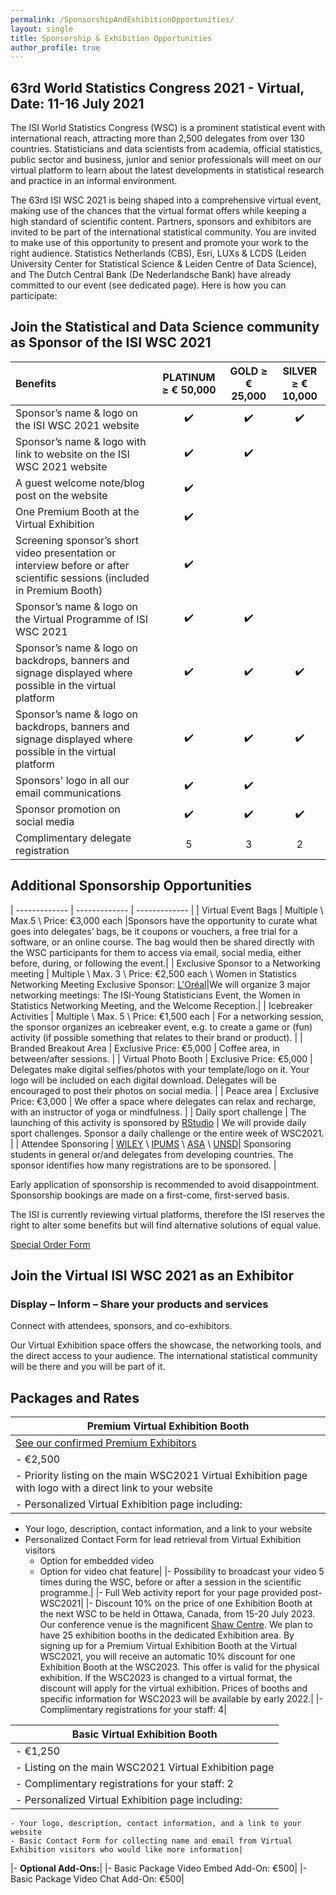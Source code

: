 ```yaml
---
permalink: /SponsorshipAndExhibitionOpportunities/
layout: single
title: Sponsorship & Exhibition Opportunities
author_profile: true
---
```


## 63rd World Statistics Congress 2021 - Virtual, Date: 11-16 July 2021

The ISI World Statistics Congress (WSC) is a prominent statistical event with international reach, attracting more than 2,500 delegates from over 130 countries. Statisticians and data scientists from academia, official statistics, public sector and business, junior and senior professionals will meet on our virtual platform to learn about the latest developments in statistical research and practice in an informal environment.

The 63rd ISI WSC 2021 is being shaped into a comprehensive virtual event, making use of the chances that the virtual format offers while keeping a high standard of scientific content. Partners, sponsors and exhibitors are invited to be part of the international statistical community. You are invited to make use of this opportunity to present and promote your work to the right audience. Statistics Netherlands (CBS), Esri, LUXs & LCDS (Leiden University Center for Statistical Science & Leiden Centre of Data Science), and The Dutch Central Bank (De Nederlandsche Bank) have already committed to our event (see dedicated page). Here is how you can participate:

## Join the Statistical and Data Science community as Sponsor of the ISI WSC 2021

| Benefits | PLATINUM ≥ € 50,000 | GOLD ≥ € 25,000 | SILVER ≥ € 10,000 |
| :------------- | :-------------: | :-------------: | :-------------: |
| Sponsor’s name & logo on the ISI WSC 2021 website | ✔️ | ✔️ | ✔️ |
| Sponsor’s name & logo with link to website on the ISI WSC 2021 website | ✔️ | ✔️ |  |
| A guest welcome note/blog post on the website | ✔️ | | |
| One Premium Booth at the Virtual Exhibition | ✔️ | | |
| Screening sponsor’s short video presentation or interview before or after scientific sessions (included in Premium Booth) | ✔️ | | |
| Sponsor’s name & logo on the Virtual Programme of ISI WSC 2021 | ✔️ | ✔️ | |
| Sponsor’s name & logo on backdrops, banners and signage displayed where possible in the virtual platform | ✔️ | ✔️ | ✔️ |
| Sponsor’s name & logo on backdrops, banners and signage displayed where possible in the virtual platform | ✔️ | ✔️ | ✔️ |
| Sponsors' logo in all our email communications | ✔️ | ✔️ | |
| Sponsor promotion on social media | ✔️ | ✔️ | ✔️ |
| Complimentary delegate registration | 5 | 3 | 2 |

## Additional Sponsorship Opportunities

| ------------- | ------------- | ------------- |
| Virtual Event Bags | Multiple \ Max.5 \ Price: €3,000 each |Sponsors have the opportunity to curate what goes into delegates’ bags, be it coupons or vouchers, a free trial for a software, or an online course. The bag would then be shared directly with the WSC participants for them to access via email, social media, either before, during, or following the event.|
| Exclusive Sponsor to a Networking meeting | Multiple \ Max. 3 \ Price: €2,500 each \ Women in Statistics Networking Meeting Exclusive Sponsor: [L'Oréal](https://www.loreal.com/en/group/about-loreal/)|We will organize 3 major networking meetings: The ISI-Young Statisticians Event, the Women in Statistics Networking Meeting, and the Welcome Reception.|
| Icebreaker Activities | Multiple \ Max. 5 \ Price: €1,500 each | For a networking session, the sponsor organizes an icebreaker event, e.g. to create a game or (fun) activity (if possible something that relates to their brand or product). |
| Branded Breakout Area | Exclusive Price: €5,000 | Coffee area, in between/after sessions. |
| Virtual Photo Booth | Exclusive Price: €5,000 | Delegates make digital selfies/photos with your template/logo on it. Your logo will be included on each digital download. Delegates will be encouraged to post their photos on social media. |
| Peace area | Exclusive Price: €3,000 | We offer a space where delegates can relax and recharge, with an instructor of yoga or mindfulness. |
| Daily sport challenge | The launching of this activity is  sponsored by [RStudio](https://www.rstudio.com/) | We will provide daily sport challenges. Sponsor a daily challenge or the entire week of WSC2021. |
| Attendee Sponsoring | [WILEY](https://www.wiley.com/en-gb) \ [IPUMS](https://www.ipums.org/) \ [ASA](https://www.amstat.org/) \ [UNSD](https://unstats.un.org/home/)| Sponsoring students in general or/and delegates from developing countries. The sponsor identifies how many registrations are to be sponsored. |

Early application of sponsorship is recommended to avoid disappointment. Sponsorship bookings are made on a first-come, first-served basis.

The ISI is currently reviewing virtual platforms, therefore the ISI reserves the right to alter some benefits but will find alternative solutions of equal value.

[Special Order Form](https://www.isi2021.org/media/documents/sponsorship-exhibition-booking-form.pdf)

## Join the Virtual ISI WSC 2021 as an Exhibitor

### Display – Inform – Share your products and services

Connect with attendees, sponsors, and co-exhibitors.

Our Virtual Exhibition space offers the showcase, the networking tools, and the direct access to your audience. The international statistical community will be there and you will be part of it.

## Packages and Rates

| Premium Virtual Exhibition Booth | 
| ------------- |
|[See our confirmed Premium Exhibitors](https://tcuwebodd.github.io/isi_cr2022/Exhibition/)|
|- €2,500|
|- Priority listing on the main WSC2021 Virtual Exhibition page with logo with a direct link to your website|
|- Personalized Virtual Exhibition page including:
   - Your logo, description, contact information, and a link to your website
   - Personalized Contact Form for lead retrieval from Virtual Exhibition visitors
      - Option for embedded video
      - Option for video chat feature|
|- Possibility to broadcast your video 5 times during the WSC, before or after a session in the scientific programme.|
|- Full Web activity report for your page provided post-WSC2021|
|- Discount 10% on the price of one Exhibition Booth at the next WSC to be held in Ottawa, Canada, from 15-20 July 2023. Our conference venue is the magnificent [Shaw Centre](https://www.shaw-centre.com/). We plan to have 25 exhibition booths in the dedicated Exhibition area. By signing up for a Premium Virtual Exhibition Booth at the Virtual WSC2021, you will receive an automatic 10% discount for one Exhibition Booth at the WSC2023. This offer is valid for the physical exhibition. If the WSC2023 is changed to a virtual format, the discount will apply for the virtual exhibition. Prices of booths and specific information for WSC2023 will be available by early 2022.|
|- Complimentary registrations for your staff: 4|

| Basic Virtual Exhibition Booth | 
| ------------- |
|- €1,250|
|- Listing on the main WSC2021 Virtual Exhibition page|
|- Complimentary registrations for your staff: 2|
|- Personalized Virtual Exhibition page including:
    - Your logo, description, contact information, and a link to your website
    - Basic Contact Form for collecting name and email from Virtual Exhibition visitors who would like more information|
|- **Optional Add-Ons:**|
|- Basic Package Video Embed Add-On: €500|
|- Basic Package Video Chat Add-On: €500|

